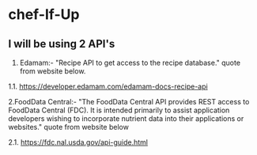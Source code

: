 # chef-If-Up

## I will be using 2 API's
1. Edamam:-  "Recipe API to get access to the recipe database." quote from website below.
	
 1.1. https://developer.edamam.com/edamam-docs-recipe-api

2.FoodData Central:- "The FoodData Central API provides REST access to FoodData Central (FDC). It is intended primarily to assist application developers wishing to incorporate nutrient data into their applications or websites." quote from website below
	
 2.1. https://fdc.nal.usda.gov/api-guide.html
